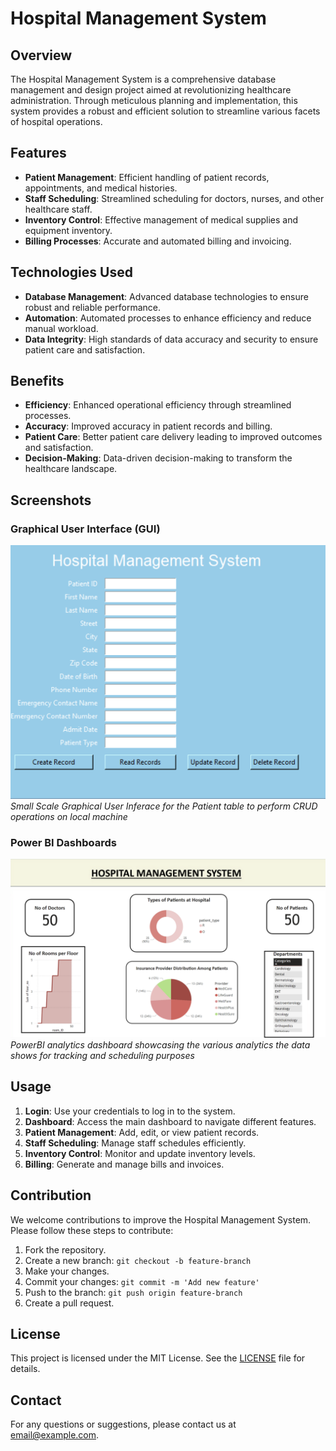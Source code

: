 # Hospital Management System

## Overview
The Hospital Management System is a comprehensive database management and design project aimed at revolutionizing healthcare administration. Through meticulous planning and implementation, this system provides a robust and efficient solution to streamline various facets of hospital operations.

## Features
- **Patient Management**: Efficient handling of patient records, appointments, and medical histories.
- **Staff Scheduling**: Streamlined scheduling for doctors, nurses, and other healthcare staff.
- **Inventory Control**: Effective management of medical supplies and equipment inventory.
- **Billing Processes**: Accurate and automated billing and invoicing.

## Technologies Used
- **Database Management**: Advanced database technologies to ensure robust and reliable performance.
- **Automation**: Automated processes to enhance efficiency and reduce manual workload.
- **Data Integrity**: High standards of data accuracy and security to ensure patient care and satisfaction.

## Benefits
- **Efficiency**: Enhanced operational efficiency through streamlined processes.
- **Accuracy**: Improved accuracy in patient records and billing.
- **Patient Care**: Better patient care delivery leading to improved outcomes and satisfaction.
- **Decision-Making**: Data-driven decision-making to transform the healthcare landscape.

## Screenshots

### Graphical User Interface (GUI)
![GUI Screenshot 1](gui_ss.png)
*Small Scale Graphical User Inferace for the Patient table to perform CRUD operations on local machine*

### Power BI Dashboards
![Power BI Dashboard 1](powerbi_dashboard.png)
*PowerBI analytics dashboard showcasing the various analytics the data shows for tracking and scheduling purposes*


## Usage
1. **Login**: Use your credentials to log in to the system.
2. **Dashboard**: Access the main dashboard to navigate different features.
3. **Patient Management**: Add, edit, or view patient records.
4. **Staff Scheduling**: Manage staff schedules efficiently.
5. **Inventory Control**: Monitor and update inventory levels.
6. **Billing**: Generate and manage bills and invoices.

## Contribution
We welcome contributions to improve the Hospital Management System. Please follow these steps to contribute:
1. Fork the repository.
2. Create a new branch: `git checkout -b feature-branch`
3. Make your changes.
4. Commit your changes: `git commit -m 'Add new feature'`
5. Push to the branch: `git push origin feature-branch`
6. Create a pull request.

## License
This project is licensed under the MIT License. See the [LICENSE](LICENSE) file for details.

## Contact
For any questions or suggestions, please contact us at [email@example.com](mailto:aniketpatole@gmail.com).
